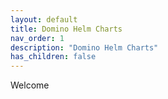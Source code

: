 ```yaml
---
layout: default
title: Domino Helm Charts
nav_order: 1
description: "Domino Helm Charts"
has_children: false
---
```


Welcome